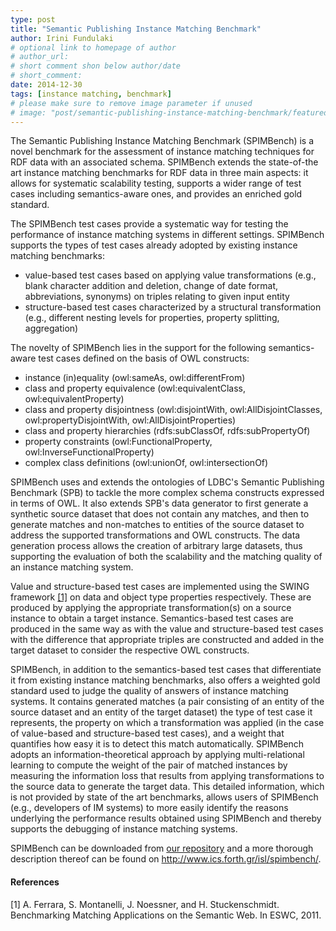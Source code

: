 ```yaml
---
type: post
title: "Semantic Publishing Instance Matching Benchmark"
author: Irini Fundulaki
# optional link to homepage of author
# author_url: 
# short comment shon below author/date
# short_comment:
date: 2014-12-30
tags: [instance matching, benchmark]
# please make sure to remove image parameter if unused
# image: "post/semantic-publishing-instance-matching-benchmark/featured.png" 
---
```


The Semantic Publishing Instance Matching Benchmark (SPIMBench) is a novel benchmark for the assessment of instance matching techniques for RDF data with an associated schema. SPIMBench extends the state-of-the art instance matching benchmarks for RDF data in three main aspects: it allows for systematic scalability testing, supports a wider range of test cases including semantics-aware ones, and provides an enriched gold standard.

The SPIMBench test cases provide a systematic way for testing the performance of instance matching systems in different settings. SPIMBench supports the types of test cases already adopted by existing instance matching benchmarks:

* value-based test cases based on applying value transformations (e.g., blank character addition and deletion, change of date format, abbreviations, synonyms) on triples relating to given input entity
* structure-based test cases characterized by a structural transformation (e.g., different nesting levels for properties, property splitting, aggregation)

The novelty of SPIMBench lies in the support for the following semantics-aware test cases defined on the basis of OWL constructs:

* instance (in)equality (owl:sameAs, owl:differentFrom)
* class and property equivalence (owl:equivalentClass, owl:equivalentProperty)
* class and property disjointness (owl:disjointWith, owl:AllDisjointClasses, owl:propertyDisjointWith, owl:AllDisjointProperties)
* class and property hierarchies (rdfs:subClassOf, rdfs:subPropertyOf)
* property constraints (owl:FunctionalProperty, owl:InverseFunctionalProperty)
* complex class definitions (owl:unionOf, owl:intersectionOf)

SPIMBench uses and extends the ontologies of LDBC's Semantic Publishing Benchmark (SPB) to tackle the more complex schema constructs expressed in terms of OWL. It also extends SPB's data generator to first generate a synthetic source dataset that does not contain any matches, and then to generate matches and non-matches to entities of the source dataset to address the supported transformations and OWL constructs. The data generation process allows the creation of arbitrary large datasets, thus supporting the evaluation of both the scalability and the matching quality of an instance matching system.

Value and structure-based test cases are implemented using the SWING framework [[1]](#references) on data and object type properties respectively. These are produced by applying the appropriate transformation(s) on a source instance to obtain a target instance. Semantics-based test cases are produced in the same way as with the value and structure-based test cases with the difference that appropriate triples are constructed and added in the target dataset to consider the respective OWL constructs.

SPIMBench, in addition to the semantics-based test cases that differentiate it from existing instance matching benchmarks, also offers a weighted gold standard used to judge the quality of answers of instance matching systems. It contains generated matches (a pair consisting of an entity of the source dataset and an entity of the target dataset) the type of test case it represents, the property on which a transformation was applied (in the case of value-based and structure-based test cases), and a weight that quantifies how easy it is to detect this match automatically. SPIMBench adopts an information-theoretical approach by applying multi-relational learning to compute the weight of the pair of matched instances by measuring the information loss that results from applying transformations to the source data to generate the target data. This detailed information, which is not provided by state of the art benchmarks, allows users of SPIMBench (e.g., developers of IM systems) to more easily identify the reasons underlying the performance results obtained using SPIMBench and thereby supports the debugging of instance matching systems.

SPIMBench can be downloaded from [our repository](https://github.com/jsaveta/SPIMBench) and a more thorough description thereof can be found on http://www.ics.forth.gr/isl/spimbench/.

#### References 

[1] A. Ferrara, S. Montanelli, J. Noessner, and H. Stuckenschmidt. Benchmarking Matching Applications on the Semantic Web. In ESWC, 2011.
